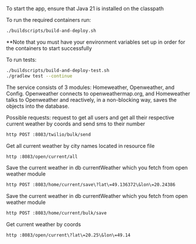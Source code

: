To start the app, ensure that Java 21 is installed on the classpath

To run the required containers run:

```bash
./buildscripts/build-and-deploy.sh
```
**Note that you must have your environment variables set up in order for the containers to start successfully

To run tests:

```bash
./buildscripts/build-and-deploy-test.sh
./gradlew test --continue
```

The service consists of 3 modules: Homeweather, Openweather, and Config.
Openweather connects to openweathermap.org, and Homeweather talks to
Openweather and reactively, in a non-blocking way, saves the
objects into the database.

Possible requests:
request to get all users and get all their respective current weather by
coords and send sms to their number

```bash
http POST :8083/twilio/bulk/send  
```

Get all current weather by city names located in resource file

```bash
http :8083/open/current/all
```

Save the current weather in db currentWeather which you fetch from open weather module

```bash
http POST :8083/home/current/save\?lat\=49.136372\&lon\=20.24386
```

Save the current weather in db currentWeather which you fetch from open weather module

```bash
http POST :8083/home/current/bulk/save
```

Get current weather by coords

```bash
http :8083/open/current\?lat\=20.25\&lon\=49.14
```